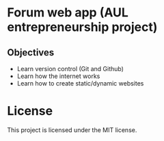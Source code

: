 # Forum web app (AUL entrepreneurship project)

## Objectives
- Learn version control (Git and Github)
- Learn how the internet works
- Learn how to create static/dynamic websites

# License
This project is licensed under the MIT license.

